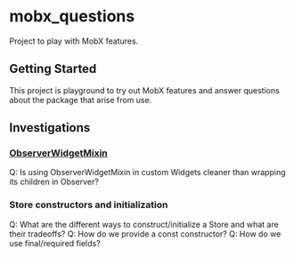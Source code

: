 # mobx_questions

Project to play with MobX features.

## Getting Started

This project is playground to try out MobX features and answer questions about the package that 
arise from use.

## Investigations

### [ObserverWidgetMixin](https://pub.dev/documentation/flutter_mobx/latest/flutter_mobx/ObserverWidgetMixin-mixin.html)

Q: Is using ObserverWidgetMixin in custom Widgets cleaner than wrapping its children in Observer?

### Store constructors and initialization

Q: What are the different ways to construct/initialize a Store and what are their tradeoffs?
Q: How do we provide a const constructor?
Q: How do we use final/required fields?